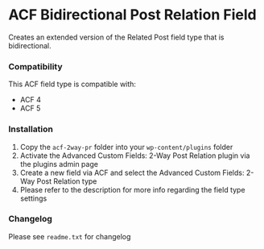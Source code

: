 # ACF Bidirectional Post Relation Field

Creates an extended version of the Related Post field type that is bidirectional.

### Compatibility

This ACF field type is compatible with:
* ACF 4
* ACF 5

### Installation

1. Copy the `acf-2way-pr` folder into your `wp-content/plugins` folder
2. Activate the Advanced Custom Fields: 2-Way Post Relation plugin via the plugins admin page
3. Create a new field via ACF and select the Advanced Custom Fields: 2-Way Post Relation type
4. Please refer to the description for more info regarding the field type settings

### Changelog
Please see `readme.txt` for changelog
